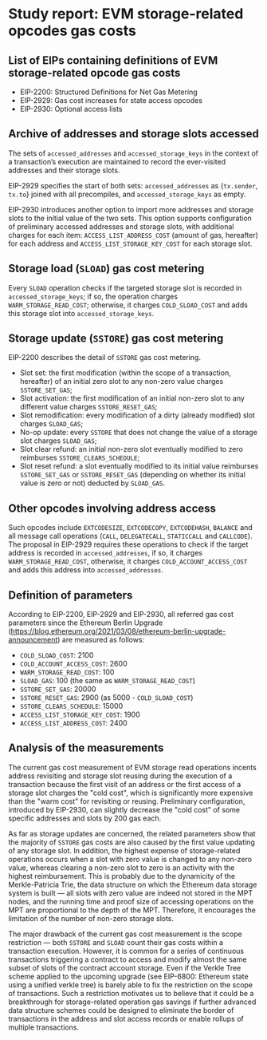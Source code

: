 # Study report: EVM storage-related opcodes gas costs

## List of EIPs containing definitions of EVM storage-related opcode gas costs
- EIP-2200: Structured Definitions for Net Gas Metering
- EIP-2929: Gas cost increases for state access opcodes
- EIP-2930: Optional access lists

## Archive of addresses and storage slots accessed
The sets of `accessed_addresses` and `accessed_storage_keys` in the context of a transaction’s execution are maintained to record the ever-visited addresses and their storage slots.

EIP-2929 specifies the start of both sets: `accessed_addresses` as \{`tx.sender`, `tx.to`\} joined with all precompiles, and `accessed_storage_keys` as empty.

EIP-2930 introduces another option to import more addresses and storage slots to the initial value of the two sets. This option supports configuration of preliminary accessed addresses and storage slots, with additional charges for each item: `ACCESS_LIST_ADDRESS_COST` (amount of gas, hereafter) for each address and `ACCESS_LIST_STORAGE_KEY_COST` for each storage slot.

## Storage load (`SLOAD`) gas cost metering
Every `SLOAD` operation checks if the targeted storage slot is recorded in `accessed_storage_keys`; if so, the operation charges `WARM_STORAGE_READ_COST`; otherwise, it charges `COLD_SLOAD_COST` and adds this storage slot into `accessed_storage_keys`.

## Storage update (`SSTORE`) gas cost metering
EIP-2200 describes the detail of `SSTORE` gas cost metering.
- Slot set: the first modification (within the scope of a transaction, hereafter) of an initial zero slot to any non-zero value charges `SSTORE_SET_GAS`;
- Slot activation: the first modification of an initial non-zero slot to any different value charges `SSTORE_RESET_GAS`;
- Slot remodification: every modification of a dirty (already modified) slot charges `SLOAD_GAS`;
- No-op update: every `SSTORE` that does not change the value of a storage slot charges `SLOAD_GAS`;
- Slot clear refund: an initial non-zero slot eventually modified to zero reimburses `SSTORE_CLEARS_SCHEDULE`;
- Slot reset refund: a slot eventually modified to its initial value reimburses `SSTORE_SET_GAS` or `SSTORE_RESET_GAS` (depending on whether its initial value is zero or not) deducted by `SLOAD_GAS`.

## Other opcodes involving address access
Such opcodes include `EXTCODESIZE`, `EXTCODECOPY`, `EXTCODEHASH`, `BALANCE` and all message call operations (`CALL`, `DELEGATECALL`, `STATICCALL` and `CALLCODE`). The proposal in EIP-2929 requires these operations to check if the target address is recorded in `accessed_addresses`, if so, it charges `WARM_STORAGE_READ_COST`, otherwise, it charges `COLD_ACCOUNT_ACCESS_COST` and adds this address into `accessed_addresses`.

## Definition of parameters
According to EIP-2200, EIP-2929 and EIP-2930, all referred gas cost parameters since the Ethereum Berlin Upgrade (https://blog.ethereum.org/2021/03/08/ethereum-berlin-upgrade-announcement) are measured as follows:
- `COLD_SLOAD_COST`: 2100
- `COLD_ACCOUNT_ACCESS_COST`: 2600
- `WARM_STORAGE_READ_COST`: 100
- `SLOAD_GAS`: 100 (the same as `WARM_STORAGE_READ_COST`)
- `SSTORE_SET_GAS`: 20000
- `SSTORE_RESET_GAS`: 2900 (as 5000 - `COLD_SLOAD_COST`)
- `SSTORE_CLEARS_SCHEDULE`: 15000
- `ACCESS_LIST_STORAGE_KEY_COST`: 1900
- `ACCESS_LIST_ADDRESS_COST`: 2400

## Analysis of the measurements
The current gas cost measurement of EVM storage read operations incents address revisiting and storage slot reusing during the execution of a transaction because the first visit of an address or the first access of a storage slot charges the "cold cost", which is significantly more expensive than the "warm cost" for revisiting or reusing. Preliminary configuration, introduced by EIP-2930, can slightly decrease the "cold cost" of some specific addresses and slots by 200 gas each.

As far as storage updates are concerned, the related parameters show that the majority of `SSTORE` gas costs are also caused by the first value updating of any storage slot. In addition, the highest expense of storage-related operations occurs when a slot with zero value is changed to any non-zero value, whereas clearing a non-zero slot to zero is an activity with the highest reimbursement. This is probably due to the dynamicity of the Merkle-Patricia Trie, the data structure on which the Ethereum data storage system is built — all slots with zero value are indeed not stored in the MPT nodes, and the running time and proof size of accessing operations on the MPT are proportional to the depth of the MPT. Therefore, it encourages the limitation of the number of non-zero storage slots.

The major drawback of the current gas cost measurement is the scope restriction — both `SSTORE` and `SLOAD` count their gas costs within a transaction execution. However, it is common for a series of continuous transactions triggering a contract to access and modify almost the same subset of slots of the contract account storage. Even if the Verkle Tree scheme applied to the upcoming upgrade (see EIP-6800: Ethereum state using a unified verkle tree) is barely able to fix the restriction on the scope of transactions. Such a restriction motivates us to believe that it could be a breakthrough for storage-related operation gas savings if further advanced data structure schemes could be designed to eliminate the border of transactions in the address and slot access records or enable rollups of multiple transactions.

